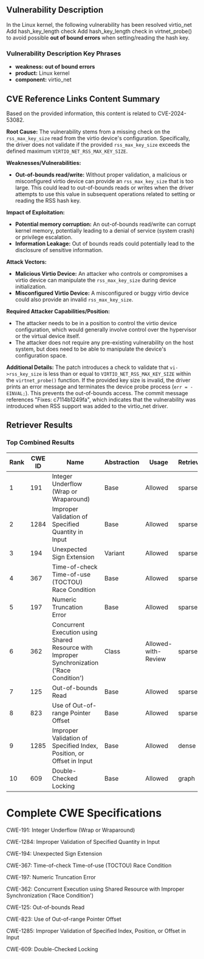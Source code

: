 ## Vulnerability Description
In the Linux kernel, the following vulnerability has been resolved virtio_net Add hash_key_length check Add hash_key_length check in virtnet_probe() to avoid possible **out of bound errors** when setting/reading the hash key.

### Vulnerability Description Key Phrases
- **weakness:** **out of bound errors**
- **product:** Linux kernel
- **component:** virtio_net

## CVE Reference Links Content Summary
Based on the provided information, this content is related to CVE-2024-53082.

**Root Cause:**
The vulnerability stems from a missing check on the `rss_max_key_size` read from the virtio device's configuration. Specifically, the driver does not validate if the provided `rss_max_key_size` exceeds the defined maximum `VIRTIO_NET_RSS_MAX_KEY_SIZE`.

**Weaknesses/Vulnerabilities:**
- **Out-of-bounds read/write:** Without proper validation, a malicious or misconfigured virtio device can provide an `rss_max_key_size` that is too large. This could lead to out-of-bounds reads or writes when the driver attempts to use this value in subsequent operations related to setting or reading the RSS hash key.

**Impact of Exploitation:**
- **Potential memory corruption:** An out-of-bounds read/write can corrupt kernel memory, potentially leading to a denial of service (system crash) or privilege escalation.
- **Information Leakage:** Out of bounds reads could potentially lead to the disclosure of sensitive information.

**Attack Vectors:**
- **Malicious Virtio Device:** An attacker who controls or compromises a virtio device can manipulate the `rss_max_key_size` during device initialization.
- **Misconfigured Virtio Device:** A misconfigured or buggy virtio device could also provide an invalid `rss_max_key_size`.

**Required Attacker Capabilities/Position:**
- The attacker needs to be in a position to control the virtio device configuration, which would generally involve control over the hypervisor or the virtual device itself.
- The attacker does not require any pre-existing vulnerability on the host system, but does need to be able to manipulate the device's configuration space.

**Additional Details:**
The patch introduces a check to validate that `vi->rss_key_size` is less than or equal to `VIRTIO_NET_RSS_MAX_KEY_SIZE` within the `virtnet_probe()` function. If the provided key size is invalid, the driver prints an error message and terminates the device probe process (`err = -EINVAL;`). This prevents the out-of-bounds access.
The commit message references "Fixes: c7114b1249fa", which indicates that the vulnerability was introduced when RSS support was added to the virtio_net driver.

## Retriever Results

### Top Combined Results

| Rank | CWE ID | Name | Abstraction | Usage  | Retrievers | Individual Scores |
|------|--------|------|-------------|-------|------------|-------------------|
| 1 | 191 | Integer Underflow (Wrap or Wraparound) | Base | Allowed | sparse | 0.181 |
| 2 | 1284 | Improper Validation of Specified Quantity in Input | Base | Allowed | sparse | 0.173 |
| 3 | 194 | Unexpected Sign Extension | Variant | Allowed | sparse | 0.165 |
| 4 | 367 | Time-of-check Time-of-use (TOCTOU) Race Condition | Base | Allowed | sparse | 0.164 |
| 5 | 197 | Numeric Truncation Error | Base | Allowed | sparse | 0.159 |
| 6 | 362 | Concurrent Execution using Shared Resource with Improper Synchronization ('Race Condition') | Class | Allowed-with-Review | sparse | 0.155 |
| 7 | 125 | Out-of-bounds Read | Base | Allowed | sparse | 0.154 |
| 8 | 823 | Use of Out-of-range Pointer Offset | Base | Allowed | sparse | 0.154 |
| 9 | 1285 | Improper Validation of Specified Index, Position, or Offset in Input | Base | Allowed | dense | 0.526 |
| 10 | 609 | Double-Checked Locking | Base | Allowed | graph | 0.002 |



# Complete CWE Specifications

CWE-191: Integer Underflow (Wrap or Wraparound)

CWE-1284: Improper Validation of Specified Quantity in Input

CWE-194: Unexpected Sign Extension

CWE-367: Time-of-check Time-of-use (TOCTOU) Race Condition

CWE-197: Numeric Truncation Error

CWE-362: Concurrent Execution using Shared Resource with Improper Synchronization ('Race Condition')

CWE-125: Out-of-bounds Read

CWE-823: Use of Out-of-range Pointer Offset

CWE-1285: Improper Validation of Specified Index, Position, or Offset in Input

CWE-609: Double-Checked Locking